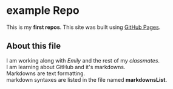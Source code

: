 # example Repo
This is my **first repos**. 
This site was built using [GitHub Pages](https://pages.github.com/).
## About this file 
I am working along with _Emily_ and the rest of my *classmates*.  
I am learning about GitHub and it's markdowns.  
Markdowns are text formatting.  
markdown syntaxes are listed in the file named **markdownsList**.  
